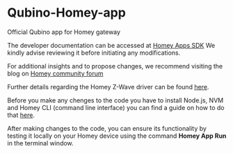 # Qubino-Homey-app
Official Qubino app for Homey gateway

The developer documentation can be accessed at [Homey Apps SDK](https://apps.developer.homey.app/) We kindly advise reviewing it before initiating any modifications.

For additional insights and to propose changes, we recommend visiting the blog on [Homey community forum](https://community.homey.app/t/55354)

Further details regarding the Homey Z-Wave driver can be found [here](https://athombv.github.io/node-homey-zwavedriver/). 

Before you make any chenges to the code you have to install Node.js, NVM and Homey CLI (command line interface) you can find a guide on how to do that [here](https://apps.developer.homey.app/the-basics/getting-started).

After making changes to the code, you can ensure its functionality by testing it locally on your Homey device using the command **Homey App Run** in the terminal window.
